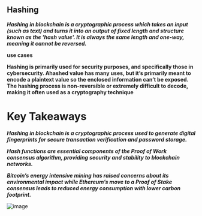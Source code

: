 ## Hashing

***Hashing in blockchain is a cryptographic process which takes an input (such as text) and turns it into an output of fixed length and structure known as the 'hash value'. It is always the same length and one-way, meaning it cannot be reversed.***

**use cases**
    
   ****Hashing is primarily used for security purposes, and specifically those in cybersecurity. Ahashed 
     value has many uses, but it’s primarily meant to encode a plaintext value so the enclosed 
    information can’t be exposed. The hashing process is non-reversible or extremely difficult to 
    decode, making it often used as a cryptography technique****

# Key Takeaways

***Hashing in blockchain is a cryptographic process used to generate digital fingerprints for secure transaction verification and password storage.***


***Hash functions are essential components of the Proof of Work consensus algorithm, providing security and stability to blockchain networks.***


***Bitcoin’s energy intensive mining has raised concerns about its environmental impact while Ethereum’s move to a Proof of Stake consensus leads to reduced energy consumption with lower carbon footprint.***




![image](https://github.com/Rjesh2006/Block_chain/assets/143868643/abda5d20-9fc1-4ae8-8831-d632d45098ad)


     

     
